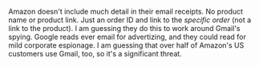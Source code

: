 Amazon doesn't include much detail in their email receipts. No product name or product link. Just an order ID and link to the _specific order_ (not a link to the product). I am guessing they do this to work around Gmail's spying. Google reads ever email for advertizing, and they could read for mild corporate espionage. I am guessing that over half of Amazon's US customers use Gmail, too, so it's a significant threat.
